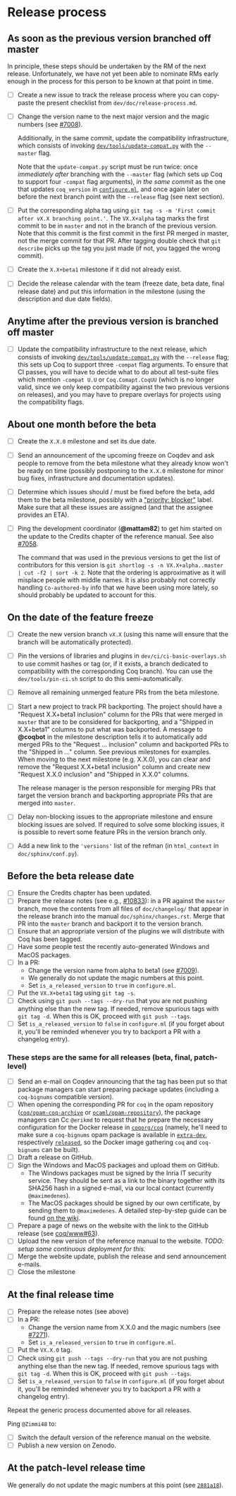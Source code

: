 # Release process #

## As soon as the previous version branched off master ##

In principle, these steps should be undertaken by the RM of the next
release. Unfortunately, we have not yet been able to nominate RMs
early enough in the process for this person to be known at that point
in time.

- [ ] Create a new issue to track the release process where you can copy-paste
  the present checklist from `dev/doc/release-process.md`.
- [ ] Change the version name to the next major version and the magic
  numbers (see [#7008](https://github.com/coq/coq/pull/7008/files)).

  Additionally, in the same commit, update the compatibility
  infrastructure, which consists of invoking
  [`dev/tools/update-compat.py`](../tools/update-compat.py) with the
  `--master` flag.

  Note that the `update-compat.py` script must be run twice: once
  *immediately after* branching with the `--master` flag (which sets
  up Coq to support four `-compat` flag arguments), *in the same
  commit* as the one that updates `coq_version` in
  [`configure.ml`](../../configure.ml), and once again later on before
  the next branch point with the `--release` flag (see next section).
- [ ] Put the corresponding alpha tag using `git tag -s -m 'First commit after vX.X branching point.'`.
  The `VX.X+alpha` tag marks the first commit to be in `master` and not in the
  branch of the previous version. Note that this commit is the first commit
  in the first PR merged in master, not the merge commit for that PR.
  After tagging double check that `git describe` picks up
  the tag you just made (if not, you tagged the wrong commit).
- [ ] Create the `X.X+beta1` milestone if it did not already exist.
- [ ] Decide the release calendar with the team (freeze date, beta date, final
  release date) and put this information in the milestone (using the
  description and due date fields).

## Anytime after the previous version is branched off master ##

- [ ] Update the compatibility infrastructure to the next release,
  which consists of invoking
  [`dev/tools/update-compat.py`](../tools/update-compat.py) with the
  `--release` flag; this sets up Coq to support three `-compat` flag
  arguments.  To ensure that CI passes, you will have to decide what
  to do about all test-suite files which mention `-compat U.U` or
  `Coq.Comapt.CoqUU` (which is no longer valid, since we only keep
  compatibility against the two previous versions on releases), and
  you may have to prepare overlays for projects using the
  compatibility flags.

## About one month before the beta ##

- [ ] Create the `X.X.0` milestone and set its due date.
- [ ] Send an announcement of the upcoming freeze on Coqdev and ask people to
  remove from the beta milestone what they already know won't be ready on time
  (possibly postponing to the `X.X.0` milestone for minor bug fixes,
  infrastructure and documentation updates).
- [ ] Determine which issues should / must be fixed before the beta, add them
  to the beta milestone, possibly with a
  ["priority: blocker"](https://github.com/coq/coq/labels/priority%3A%20blocker)
  label. Make sure that all these issues are assigned (and that the assignee
  provides an ETA).
- [ ] Ping the development coordinator (**@mattam82**) to get him started on
  the update to the Credits chapter of the reference manual.
  See also [#7058](https://github.com/coq/coq/issues/7058).

  The command that was used in the previous versions to get the list
  of contributors for this version is `git shortlog -s -n
  VX.X+alpha..master | cut -f2 | sort -k 2`. Note that the ordering is
  approximative as it will misplace people with middle names. It is
  also probably not correctly handling `Co-authored-by` info that we
  have been using more lately, so should probably be updated to
  account for this.

## On the date of the feature freeze ##

- [ ] Create the new version branch `vX.X` (using this name will ensure that
  the branch will be automatically protected).
- [ ] Pin the versions of libraries and plugins in
  `dev/ci/ci-basic-overlays.sh` to use commit hashes or tag (or, if it
  exists, a branch dedicated to compatibility with the corresponding
  Coq branch). You can use the `dev/tools/pin-ci.sh` script to do this
  semi-automatically.
- [ ] Remove all remaining unmerged feature PRs from the beta milestone.
- [ ] Start a new project to track PR backporting. The project should
  have a "Request X.X+beta1 inclusion" column for the PRs that were
  merged in `master` that are to be considered for backporting, and a
  "Shipped in X.X+beta1" columns to put what was backported. A message
  to **@coqbot** in the milestone description tells it to
  automatically add merged PRs to the "Request ... inclusion" column
  and backported PRs to the "Shipped in ..." column. See previous
  milestones for examples. When moving to the next milestone
  (e.g. X.X.0), you can clear and remove the "Request X.X+beta1
  inclusion" column and create new "Request X.X.0 inclusion" and
  "Shipped in X.X.0" columns.

  The release manager is the person responsible for merging PRs that
  target the version branch and backporting appropriate PRs that are
  merged into `master`.
- [ ] Delay non-blocking issues to the appropriate milestone and ensure
  blocking issues are solved. If required to solve some blocking issues,
  it is possible to revert some feature PRs in the version branch only.
- [ ] Add a new link to the ``'versions'`` list of the refman (in
      ``html_context`` in ``doc/sphinx/conf.py``).

## Before the beta release date ##

- [ ] Ensure the Credits chapter has been updated.
- [ ] Prepare the release notes (see e.g.,
  [#10833](https://github.com/coq/coq/pull/10833)): in a PR against the `master`
  branch, move the contents from all files of `doc/changelog/` that appear in
  the release branch into the manual `doc/sphinx/changes.rst`. Merge that PR
  into the `master` branch and backport it to the version branch.
- [ ] Ensure that an appropriate version of the plugins we will distribute with
  Coq has been tagged.
- [ ] Have some people test the recently auto-generated Windows and MacOS
  packages.
- [ ] In a PR:
  - Change the version name from alpha to beta1 (see
  [#7009](https://github.com/coq/coq/pull/7009/files)).
  - We generally do not update the magic numbers at this point.
  - Set `is_a_released_version` to `true` in `configure.ml`.
- [ ] Put the `VX.X+beta1` tag using `git tag -s`.
- [ ] Check using `git push --tags --dry-run` that you are not
  pushing anything else than the new tag. If needed, remove spurious
  tags with `git tag -d`. When this is OK, proceed with `git push --tags`.
- [ ] Set `is_a_released_version` to `false` in `configure.ml`
  (if you forget about it, you'll be reminded whenever you try to
  backport a PR with a changelog entry).

### These steps are the same for all releases (beta, final, patch-level) ###

- [ ] Send an e-mail on Coqdev announcing that the tag has been put so that
  package managers can start preparing package updates (including a
  `coq-bignums` compatible version).
- [ ] When opening the corresponding PR for `coq` in the opam repository ([`coq/opam-coq-archive`](https://github.com/coq/opam-coq-archive) or [`ocaml/opam-repository`](https://github.com/ocaml/opam-repository)),
  the package managers can Cc `@erikmd` to request that he prepare the necessary configuration for the Docker release in [`coqorg/coq`](https://hub.docker.com/r/coqorg/coq)
  (namely, he'll need to make sure a `coq-bignums` opam package is available in [`extra-dev`](https://github.com/coq/opam-coq-archive/tree/master/extra-dev), respectively [`released`](https://github.com/coq/opam-coq-archive/tree/master/released), so the Docker image gathering `coq` and `coq-bignums` can be built).
- [ ] Draft a release on GitHub.
- [ ] Sign the Windows and MacOS packages and upload them on GitHub.
  + The Windows packages must be signed by the Inria IT security service. They
    should be sent as a link to the binary together with its SHA256 hash in a
    signed e-mail, via our local contact (currently `@maximedenes`).
  + The MacOS packages should be signed by our own certificate, by sending them
    to `@maximedenes`. A detailed step-by-step guide can be found [on the wiki](https://github.com/coq/coq/wiki/SigningReleases).
- [ ] Prepare a page of news on the website with the link to the GitHub release
  (see [coq/www#63](https://github.com/coq/www/pull/63)).
- [ ] Upload the new version of the reference manual to the website.
  *TODO: setup some continuous deployment for this.*
- [ ] Merge the website update, publish the release
  and send announcement e-mails.
- [ ] Close the milestone

## At the final release time ##

- [ ] Prepare the release notes (see above)
- [ ] In a PR:
  - Change the version name from X.X.0 and the magic numbers (see
  [#7271](https://github.com/coq/coq/pull/7271/files)).
  - Set `is_a_released_version` to `true` in `configure.ml`.
- [ ] Put the `VX.X.0` tag.
- [ ] Check using `git push --tags --dry-run` that you are not
  pushing anything else than the new tag. If needed, remove spurious
  tags with `git tag -d`. When this is OK, proceed with `git push --tags`.
- [ ] Set `is_a_released_version` to `false` in `configure.ml`
  (if you forget about it, you'll be reminded whenever you try to
  backport a PR with a changelog entry).

Repeat the generic process documented above for all releases.

Ping `@Zimmi48` to:

- [ ] Switch the default version of the reference manual on the website.
- [ ] Publish a new version on Zenodo.

## At the patch-level release time ##

We generally do not update the magic numbers at this point (see
[`2881a18`](https://github.com/coq/coq/commit/2881a18)).
